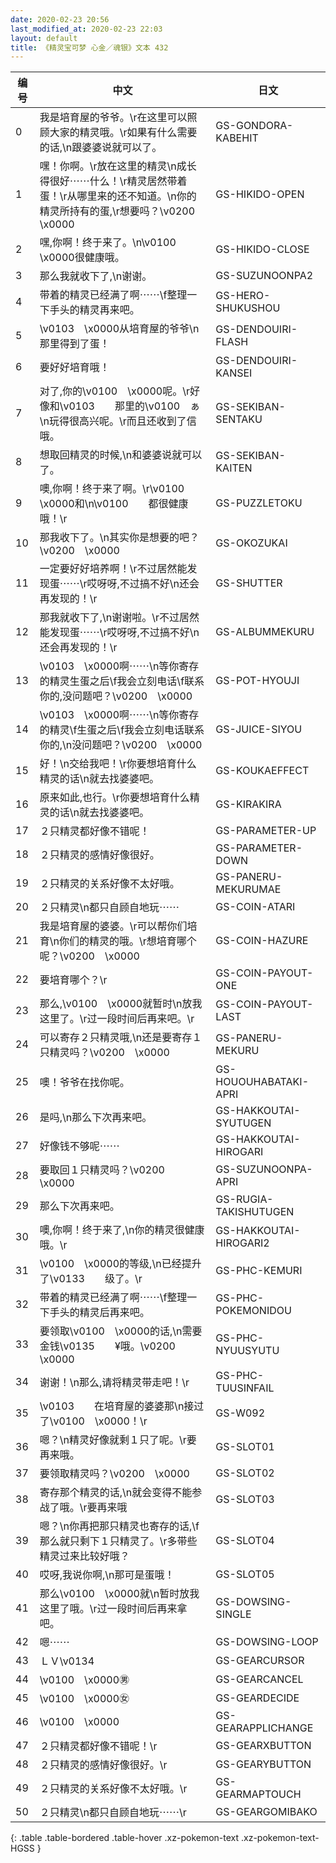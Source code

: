 ```yaml
---
date: 2020-02-23 20:56
last_modified_at: 2020-02-23 22:03
layout: default
title: 《精灵宝可梦 心金／魂银》文本 432
---
```

| 编号 | 中文 | 日文 |
| ---- | ---- | ---- |
| 0 | 我是培育屋的爷爷。\r在这里可以照顾大家的精灵哦。\r如果有什么需要的话,\n跟婆婆说就可以了。 | GS-GONDORA-KABEHIT |
| 1 | 嘿！你啊。\r放在这里的精灵\n成长得很好⋯⋯什么！\r精灵居然带着蛋！\r从哪里来的还不知道。\n你的精灵所持有的蛋,\r想要吗？\v0200　\x0000 | GS-HIKIDO-OPEN |
| 2 | 嘿,你啊！终于来了。\n\v0100　\x0000很健康哦。 | GS-HIKIDO-CLOSE |
| 3 | 那么我就收下了,\n谢谢。 | GS-SUZUNOONPA2 |
| 4 | 带着的精灵已经满了啊⋯⋯\f整理一下手头的精灵再来吧。 | GS-HERO-SHUKUSHOU |
| 5 | \v0103　\x0000从培育屋的爷爷\n那里得到了蛋！ | GS-DENDOUIRI-FLASH |
| 6 | 要好好培育哦！ | GS-DENDOUIRI-KANSEI |
| 7 | 对了,你的\v0100　\x0000呢。\r好像和\v0103　　那里的\v0100　ぁ\n玩得很高兴呢。\r而且还收到了信哦。 | GS-SEKIBAN-SENTAKU |
| 8 | 想取回精灵的时候,\n和婆婆说就可以了。 | GS-SEKIBAN-KAITEN |
| 9 | 噢,你啊！终于来了啊。\r\v0100　\x0000和\n\v0100　　都很健康哦！\r | GS-PUZZLETOKU |
| 10 | 那我收下了。\n其实你是想要的吧？\v0200　\x0000 | GS-OKOZUKAI |
| 11 | 一定要好好培养啊！\r不过居然能发现蛋⋯⋯\r哎呀呀,不过搞不好\n还会再发现的！\r | GS-SHUTTER |
| 12 | 那我就收下了,\n谢谢啦。\r不过居然能发现蛋⋯⋯\r哎呀呀,不过搞不好\n还会再发现的！\r | GS-ALBUMMEKURU |
| 13 | \v0103　\x0000啊⋯⋯\n等你寄存的精灵生蛋之后\f我会立刻电话\f联系你的,没问题吧？\v0200　\x0000 | GS-POT-HYOUJI |
| 14 | \v0103　\x0000啊⋯⋯\n等你寄存的精灵\f生蛋之后\f我会立刻电话联系你的,\n没问题吧？\v0200　\x0000 | GS-JUICE-SIYOU |
| 15 | 好！\n交给我吧！\r你要想培育什么精灵的话\n就去找婆婆吧。 | GS-KOUKAEFFECT |
| 16 | 原来如此,也行。\r你要想培育什么精灵的话\n就去找婆婆吧。 | GS-KIRAKIRA |
| 17 | ２只精灵都好像不错呢！ | GS-PARAMETER-UP |
| 18 | ２只精灵的感情好像很好。 | GS-PARAMETER-DOWN |
| 19 | ２只精灵的关系好像不太好哦。 | GS-PANERU-MEKURUMAE |
| 20 | ２只精灵\n都只自顾自地玩⋯⋯ | GS-COIN-ATARI |
| 21 | 我是培育屋的婆婆。\r可以帮你们培育\n你们的精灵的哦。\r想培育哪个呢？\v0200　\x0000 | GS-COIN-HAZURE |
| 22 | 要培育哪个？\r | GS-COIN-PAYOUT-ONE |
| 23 | 那么,\v0100　\x0000就暂时\n放我这里了。\r过一段时间后再来吧。\r | GS-COIN-PAYOUT-LAST |
| 24 | 可以寄存２只精灵哦,\n还是要寄存１只精灵吗？\v0200　\x0000 | GS-PANERU-MEKURU |
| 25 | 噢！爷爷在找你呢。 | GS-HOUOUHABATAKI-APRI |
| 26 | 是吗,\n那么下次再来吧。 | GS-HAKKOUTAI-SYUTUGEN |
| 27 | 好像钱不够呢⋯⋯ | GS-HAKKOUTAI-HIROGARI |
| 28 | 要取回１只精灵吗？\v0200　\x0000 | GS-SUZUNOONPA-APRI |
| 29 | 那么下次再来吧。 | GS-RUGIA-TAKISHUTUGEN |
| 30 | 噢,你啊！终于来了,\n你的精灵很健康哦。\r | GS-HAKKOUTAI-HIROGARI2 |
| 31 | \v0100　\x0000的等级,\n已经提升了\v0133　　级了。\r | GS-PHC-KEMURI |
| 32 | 带着的精灵已经满了啊⋯⋯\f整理一下手头的精灵后再来吧。 | GS-PHC-POKEMONIDOU |
| 33 | 要领取\v0100　\x0000的话,\n需要金钱\v0135　　¥哦。\v0200　\x0000 | GS-PHC-NYUUSYUTU |
| 34 | 谢谢！\n那么,请将精灵带走吧！\r | GS-PHC-TUUSINFAIL |
| 35 | \v0103　　在培育屋的婆婆那\n接过了\v0100　\x0000！\r | GS-W092 |
| 36 | 嗯？\n精灵好像就剩１只了呢。\r要再来哦。 | GS-SLOT01 |
| 37 | 要领取精灵吗？\v0200　\x0000 | GS-SLOT02 |
| 38 | 寄存那个精灵的话,\n就会变得不能参战了哦。\r要再来哦 | GS-SLOT03 |
| 39 | 嗯？\n你再把那只精灵也寄存的话,\f那么就只剩下１只精灵了。\r多带些精灵过来比较好哦？ | GS-SLOT04 |
| 40 | 哎呀,我说你啊,\n那可是蛋哦！ | GS-SLOT05 |
| 41 | 那么\v0100　\x0000就\n暂时放我这里了哦。\r过一段时间后再来拿吧。 | GS-DOWSING-SINGLE |
| 42 | 嗯⋯⋯ | GS-DOWSING-LOOP |
| 43 | ＬＶ\v0134　　 | GS-GEARCURSOR |
| 44 | \v0100　\x0000㊚ | GS-GEARCANCEL |
| 45 | \v0100　\x0000㊛ | GS-GEARDECIDE |
| 46 | \v0100　\x0000 | GS-GEARAPPLICHANGE |
| 47 | ２只精灵都好像不错呢！\r | GS-GEARXBUTTON |
| 48 | ２只精灵的感情好像很好。\r | GS-GEARYBUTTON |
| 49 | ２只精灵的关系好像不太好哦。\r | GS-GEARMAPTOUCH |
| 50 | ２只精灵\n都只自顾自地玩⋯⋯\r | GS-GEARGOMIBAKO |
{: .table .table-bordered .table-hover .xz-pokemon-text .xz-pokemon-text-HGSS }